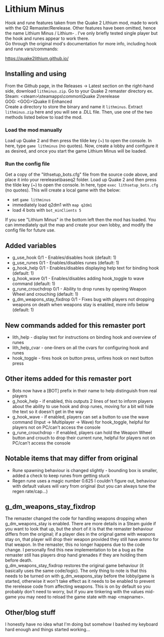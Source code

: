 # Lithium Minus
Hook and rune features taken from the Quake 2 Lithium mod, made to work with the Q2 Remaster/Rerelease. Other features have been omitted, hence the name Lithium Minus / Lithium- .
I've only briefly tested single player but the hook and runes appear to work there.\
Go through the original mod's documentation for more info, including hook and rune vars/commands:

https://quake2lithium.github.io/

## Installing and using
From the Github page, in the Releases -> Latest section on the right-hand side, download `lithminus.zip`.
Go to your Quake 2 remaster directory ex.\
Steam: \<steam\>\steamapps\common\Quake 2\rerelease\
GOG: \<GOG\>\Quake II Enhanced\
Create a directory to store the binary and name it `lithminus`. Extract `lithminus.zip` here and you will see a .DLL file. Then, use one of the two methods listed below to load the mod.
### Load the mod manually
Load up Quake 2 and then press the tilde key (~) to open the console. In here, type `game lithminus` (no quotes). Now, create a lobby and configure it as desired, and once you start the game Lithium Minus will be loaded.
### Run the config file
Get a copy of the "lithsetup_bots.cfg" file from the source code above, and place it into your rerelease\baseq2 folder. Load up Quake 2 and then press the tilde key (~) to open the console. In here, type `exec lithsetup_bots.cfg` (no quotes). This will create a local game with the below:
* set `game lithminus`
* immediately load q2dm1 with `map q2dm1`
* load 4 bots with `bot_minClients 5`

If you see "Lithium Minus" in the bottom left then the mod has loaded. You can immediately quit the map and create your own lobby, and modify the config file for future use.

## Added variables
* g_use_hook 0/1 - Enables/disables hook (default: 1)
* g_use_runes 0/1 - Enables/disables runes (default: 1)
* g_hook_help 0/1 - Enables/disables displaying help text for binding hook (default: 1)
* g_hook_wave 0/1 - Enables/disables adding hook_toggle to wave command  (default: 1)
* g_rune_crouchdrop 0/1 - Ability to drop runes by opening Weapon Wheel and crouching (default: 1)
* g_dm_weapons_stay_fixdrop 0/1 - Fixes bug with players not dropping weapons on death when weapons stay is enabled, more info below (default: 1)

## New commands added for this remaster port
* lith_help - display text for instructions on binding hook and overview of runes
* lith_help_cvar - one-liners on all the cvars for configuring hook and runes
* hook_toggle - fires hook on button press, unfires hook on next button press

## Other items added for this remaster port
* Bots now have a [BOT] prefix in their name to help distinguish from real players
* g_hook_help - if enabled, this outputs 2 lines of text to inform players about the ability to use hook and drop runes, moving for a bit will hide the text so it doesn't get in the way
* g_hook_wave - if enabled, players can set a button to use the wave command (Input -> Multiplayer -> Wave) for hook_toggle, helpful for players not on PC/can't access the console
* g_rune_crouchdrop - if enabled, players can hold the Weapon Wheel button and crouch to drop their current rune, helpful for players not on PC/can't access the console

## Notable items that may differ from original
* Rune spawning behaviour is changed slightly - bounding box is smaller, added a check to keep runes from getting stuck
* Regen rune uses a magic number 0.625 I couldn't figure out, behaviour with default values will vary from original (but you can always tune the regen rate/cap...)

## g_dm_weapons_stay_fixdrop
The remaster changed the code for handling weapons dropping when g_dm_weapons_stay is enabled. There are more details in a Steam guide if you want to look that up, but the short of it is that the remaster behaviour differs from the original; if a player dies in the original game with weapons stay on, that player will drop their weapon provided they still have ammo for that weapon. In the remaster, this no longer happens due to the code change. I personally find this new implementation to be a bug as the remaster still has players drop hand grenades if they are holding them before death.\
g_dm_weapons_stay_fixdrop restores the original game behaviour (it basically uses the same code/logic). The only thing to note is that this needs to be turned on with g_dm_weapons_stay before the lobby/game is started, otherwise it won't take effect as it needs to be enabled to prevent the rerelease code from affecting weapons. This is on by default so you probably don't need to worry, but if you are tinkering with the values mid-game you may need to reload the game state with map \<mapname\>.

## Other/blog stuff
I honestly have no idea what I'm doing but somehow I bashed my keyboard hard enough and things started working...
